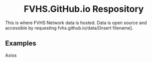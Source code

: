 <h1 align="center">
  FVHS.GitHub.io Respository
</h1>

This is where FVHS Network data is hosted. Data is open source and accessible by requesting fvhs.github.io/data/[Insert filename].

<h2>Examples</h2>

Axios
